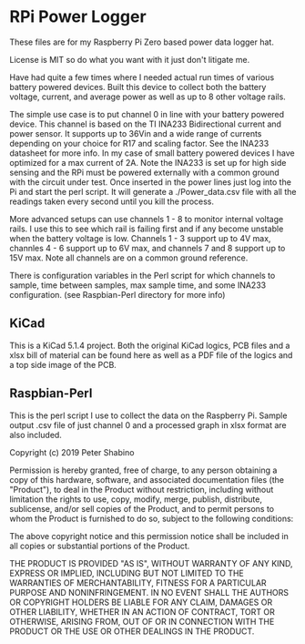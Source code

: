 # RPi Power Logger
These files are for my Raspberry Pi Zero based power data logger hat. 
 
License is MIT so do what you want with it just don't litigate me. 

Have had quite a few times where I needed actual run times of various battery powered devices. Built this device to collect both the battery voltage, current, and average power as well as up to 8 other voltage rails.

The simple use case is to put channel 0 in line with your battery powered device. This channel is based on the TI INA233 Bidirectional current and power sensor. It supports up to 36Vin and a wide range of currents depending on your choice for R17 and scaling factor. See the INA233 datasheet for more info. In my case of small battery powered devices I have optimized for a max current of 2A. Note the INA233 is set up for high side sensing and the RPi must be powered externally with a common ground with the circuit under test. Once inserted in the power lines just log into the Pi and start the perl script. It will generate a ./Power_data.csv file with all the readings taken every second until you kill the process. 

More advanced setups can use channels 1 - 8 to monitor internal voltage rails. I use this to see which rail is failing first and if any become unstable when the battery voltage is low. Channels 1 - 3 support up to 4V max, channles 4 - 6 support up to 6V max, and channels 7 and 8 support up to 15V max. Note all channels are on a common ground reference.

There is configuration variables in the Perl script for which channels to sample, time between samples, max sample time, and some INA233 configuration. (see Raspbian-Perl directory for more info)

## KiCad
This is a KiCad 5.1.4 project. Both the original KiCad logics, PCB files and a xlsx bill of material can be found here as well as a PDF file of the logics and a top side image of the PCB.   

## Raspbian-Perl
This is the perl script I use to collect the data on the Raspberry Pi. Sample output .csv file of just channel 0 and a processed graph in xlsx format are also included. 


Copyright (c) 2019 Peter Shabino

Permission is hereby granted, free of charge, to any person obtaining a copy of this hardware, software, and associated documentation files 
(the "Product"), to deal in the Product without restriction, including without limitation the rights to use, copy, modify, merge, publish, 
distribute, sublicense, and/or sell copies of the Product, and to permit persons to whom the Product is furnished to do so, subject to the 
following conditions:

The above copyright notice and this permission notice shall be included in all copies or substantial portions of the Product.

THE PRODUCT IS PROVIDED "AS IS", WITHOUT WARRANTY OF ANY KIND, EXPRESS OR IMPLIED, INCLUDING BUT NOT LIMITED TO THE WARRANTIES OF 
MERCHANTABILITY, FITNESS FOR A PARTICULAR PURPOSE AND NONINFRINGEMENT. IN NO EVENT SHALL THE AUTHORS OR COPYRIGHT HOLDERS BE LIABLE 
FOR ANY CLAIM, DAMAGES OR OTHER LIABILITY, WHETHER IN AN ACTION OF CONTRACT, TORT OR OTHERWISE, ARISING FROM, OUT OF OR IN CONNECTION 
WITH THE PRODUCT OR THE USE OR OTHER DEALINGS IN THE PRODUCT.

